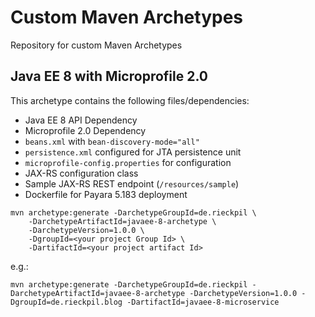 # Custom Maven Archetypes
Repository for custom Maven Archetypes

## Java EE 8 with Microprofile 2.0

This archetype contains the following files/dependencies:

* Java EE 8 API Dependency
* Microprofile 2.0 Dependency
* `beans.xml` with `bean-discovery-mode="all"`
* `persistence.xml` configured for JTA persistence unit
* `microprofile-config.properties` for configuration
* JAX-RS configuration class
* Sample JAX-RS REST endpoint (`/resources/sample`)
* Dockerfile for Payara 5.183 deployment

```
mvn archetype:generate -DarchetypeGroupId=de.rieckpil \
    -DarchetypeArtifactId=javaee-8-archetype \
    -DarchetypeVersion=1.0.0 \
    -DgroupId=<your project Group Id> \
    -DartifactId=<your project artifact Id>
```

e.g.:

```
mvn archetype:generate -DarchetypeGroupId=de.rieckpil -DarchetypeArtifactId=javaee-8-archetype -DarchetypeVersion=1.0.0 -DgroupId=de.rieckpil.blog -DartifactId=javaee-8-microservice
```